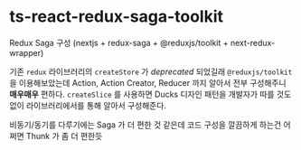 # ts-react-redux-saga-toolkit

Redux Saga 구성 (nextjs + redux-saga + @reduxjs/toolkit + next-redux-wrapper)

기존 `redux` 라이브러리의 `createStore` 가 *deprecated* 되었길래 `@reduxjs/toolkit` 을 이용해보았는데 Action, Action Creator, Reducer 까지 알아서 전부 구성해주니 **매우매우** 편하다. `createSlice` 를 사용하면 Ducks 디자인 패턴을 개발자가 따를 것도 없이 라이브러리에서를 통해 알아서 구성해준다.

비동기/동기를 다루기에는 Saga 가 더 편한 것 같은데 코드 구성을 깔끔하게 하는건 어쩌면 Thunk 가 좀 더 편한듯

